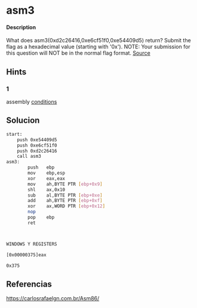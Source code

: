 # asm3

#### Description
What does asm3(0xd2c26416,0xe6cf51f0,0xe54409d5) return? Submit the flag as a hexadecimal value (starting with '0x'). NOTE: Your submission for this question will NOT be in the normal flag format. [Source](https://jupiter.challenges.picoctf.org/static/df999527eaecf46f259c4337a820856c/test.S)

## Hints
### 1
assembly [conditions](https://www.tutorialspoint.com/assembly_programming/assembly_conditions.htm)

## Solucion

```bash
start:
	push 0xe54409d5
	push 0xe6cf51f0
	push 0xd2c26416
	call asm3
asm3:
        push   ebp
        mov    ebp,esp
        xor    eax,eax
        mov    ah,BYTE PTR [ebp+0x9]
        shl    ax,0x10
        sub    al,BYTE PTR [ebp+0xe]
        add    ah,BYTE PTR [ebp+0xf]
        xor    ax,WORD PTR [ebp+0x12]
        nop
        pop    ebp
        ret  



WINDOWS Y REGISTERS

[0x00000375]eax

0x375

```


## Referencias

https://carlosrafaelgn.com.br/Asm86/